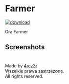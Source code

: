 # Farmer
[![download](https://img.shields.io/badge/download-latest-brightgreen)](https://github.com/4rcz3r/Farmer-releases/releases/latest)  
  
Gra Farmer  

## Screenshots

#
Made by [4rcz3r](https://github.com/4rcz3r)  
Wszelkie prawa zastrzeżone.  
All rights reserved.
